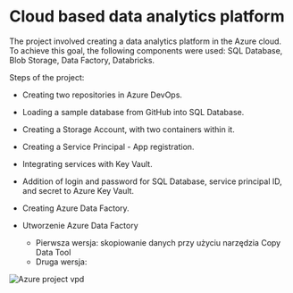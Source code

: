 # Cloud based data analytics platform
The project involved creating a data analytics platform in the Azure cloud. To achieve this goal, the following components were used: SQL Database, Blob Storage, Data Factory, Databricks.

Steps of the project:
- Creating two repositories in Azure DevOps.
- Loading a sample database from GitHub into SQL Database.
- Creating a Storage Account, with two containers within it.
- Creating a Service Principal - App registration.
- Integrating services with Key Vault.
- Addition of login and password for SQL Database, service principal ID, and secret to Azure Key Vault.
- Creating Azure Data Factory.

- Utworzenie Azure Data Factory
   - Pierwsza wersja: skopiowanie danych przy użyciu narzędzia Copy Data Tool
   - Druga wersja:
 
 
![Azure project vpd](https://github.com/JustynaPortfolio/DareMentee/assets/159054537/92f242c1-4788-4f5b-81bf-ffc220d5651b)
